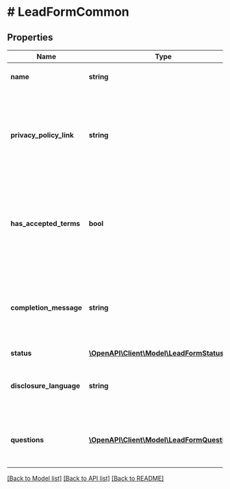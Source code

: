 # # LeadFormCommon

## Properties

Name | Type | Description | Notes
------------ | ------------- | ------------- | -------------
**name** | **string** | Internal name of the lead form. | [optional]
**privacy_policy_link** | **string** | A link to the advertiser&#39;s privacy policy. This will be included in the lead form&#39;s disclosure language. | [optional]
**has_accepted_terms** | **bool** | Whether the advertiser has accepted Pinterest&#39;s terms of service for creating a lead ad. | [optional]
**completion_message** | **string** | A message for people who complete the form to let them know what happens next. | [optional]
**status** | [**\OpenAPI\Client\Model\LeadFormStatus**](LeadFormStatus.md) |  | [optional]
**disclosure_language** | **string** | Additional disclosure language to be included in the lead form. | [optional]
**questions** | [**\OpenAPI\Client\Model\LeadFormQuestion[]**](LeadFormQuestion.md) | List of questions to be displayed on the lead form. | [optional]

[[Back to Model list]](../../README.md#models) [[Back to API list]](../../README.md#endpoints) [[Back to README]](../../README.md)
